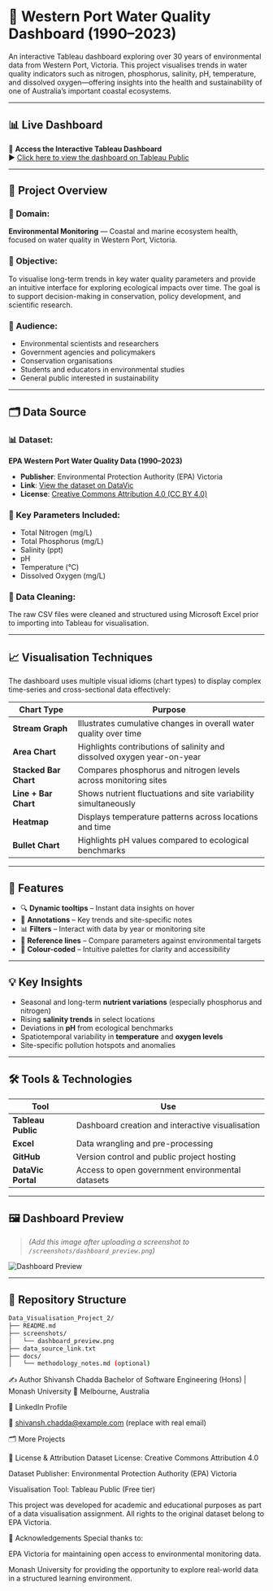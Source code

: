 # 🌊 Western Port Water Quality Dashboard (1990–2023)

An interactive Tableau dashboard exploring over 30 years of environmental data from Western Port, Victoria. This project visualises trends in water quality indicators such as nitrogen, phosphorus, salinity, pH, temperature, and dissolved oxygen—offering insights into the health and sustainability of one of Australia’s important coastal ecosystems.

---

## 📊 Live Dashboard

🔗 **Access the Interactive Tableau Dashboard**  
▶️ [Click here to view the dashboard on Tableau Public](https://public.tableau.com/app/profile/shivansh.chadda/viz/Assignment1_33075573_Shivansh/Dashboard1?publish=yes)

---

## 🧭 Project Overview

### 📌 Domain:
**Environmental Monitoring** — Coastal and marine ecosystem health, focused on water quality in Western Port, Victoria.

### 🎯 Objective:
To visualise long-term trends in key water quality parameters and provide an intuitive interface for exploring ecological impacts over time. The goal is to support decision-making in conservation, policy development, and scientific research.

### 👥 Audience:
- Environmental scientists and researchers  
- Government agencies and policymakers  
- Conservation organisations  
- Students and educators in environmental studies  
- General public interested in sustainability  

---

## 🗂️ Data Source

### 📊 Dataset:
**EPA Western Port Water Quality Data (1990–2023)**

- **Publisher**: Environmental Protection Authority (EPA) Victoria  
- **Link**: [View the dataset on DataVic](https://discover.data.vic.gov.au/dataset/epa-western-port-water-quality-data-1990-2023)  
- **License**: [Creative Commons Attribution 4.0 (CC BY 4.0)](https://creativecommons.org/licenses/by/4.0/)  

### 📌 Key Parameters Included:
- Total Nitrogen (mg/L)
- Total Phosphorus (mg/L)
- Salinity (ppt)
- pH
- Temperature (°C)
- Dissolved Oxygen (mg/L)

### 📁 Data Cleaning:
The raw CSV files were cleaned and structured using Microsoft Excel prior to importing into Tableau for visualisation.

---

## 📈 Visualisation Techniques

The dashboard uses multiple visual idioms (chart types) to display complex time-series and cross-sectional data effectively:

| Chart Type           | Purpose                                                                 |
|----------------------|-------------------------------------------------------------------------|
| **Stream Graph**     | Illustrates cumulative changes in overall water quality over time       |
| **Area Chart**       | Highlights contributions of salinity and dissolved oxygen year-on-year  |
| **Stacked Bar Chart**| Compares phosphorus and nitrogen levels across monitoring sites         |
| **Line + Bar Chart** | Shows nutrient fluctuations and site variability simultaneously         |
| **Heatmap**          | Displays temperature patterns across locations and time                 |
| **Bullet Chart**     | Highlights pH values compared to ecological benchmarks                  |

---

## 🧩 Features

- 🔍 **Dynamic tooltips** – Instant data insights on hover  
- 📌 **Annotations** – Key trends and site-specific notes  
- 📊 **Filters** – Interact with data by year or monitoring site  
- 📏 **Reference lines** – Compare parameters against environmental targets  
- 🎨 **Colour-coded** – Intuitive palettes for clarity and accessibility  

---

## 💡 Key Insights

- Seasonal and long-term **nutrient variations** (especially phosphorus and nitrogen)
- Rising **salinity trends** in select locations
- Deviations in **pH** from ecological benchmarks
- Spatiotemporal variability in **temperature** and **oxygen levels**
- Site-specific pollution hotspots and anomalies

---

## 🛠️ Tools & Technologies

| Tool               | Use                                               |
|--------------------|----------------------------------------------------|
| **Tableau Public** | Dashboard creation and interactive visualisation  |
| **Excel**          | Data wrangling and pre-processing                 |
| **GitHub**         | Version control and public project hosting        |
| **DataVic Portal** | Access to open government environmental datasets  |

---

## 🖼️ Dashboard Preview

> *(Add this image after uploading a screenshot to `/screenshots/dashboard_preview.png`)*

![Dashboard Preview](screenshots/dashboard_preview.png)

---

## 🧱 Repository Structure

```bash
Data_Visualisation_Project_2/
├── README.md
├── screenshots/
│   └── dashboard_preview.png
├── data_source_link.txt
├── docs/
│   └── methodology_notes.md (optional)
```
✍️ Author
Shivansh Chadda
Bachelor of Software Engineering (Hons) | Monash University
📍 Melbourne, Australia

🔗 LinkedIn Profile

📧 shivansh.chadda@example.com (replace with real email)

🗂️ More Projects

📄 License & Attribution
Dataset License: Creative Commons Attribution 4.0

Dataset Publisher: Environmental Protection Authority (EPA) Victoria

Visualisation Tool: Tableau Public (Free tier)

This project was developed for academic and educational purposes as part of a data visualisation assignment. All rights to the original dataset belong to EPA Victoria.

🙌 Acknowledgements
Special thanks to:

EPA Victoria for maintaining open access to environmental monitoring data.

Monash University for providing the opportunity to explore real-world data in a structured learning environment.
